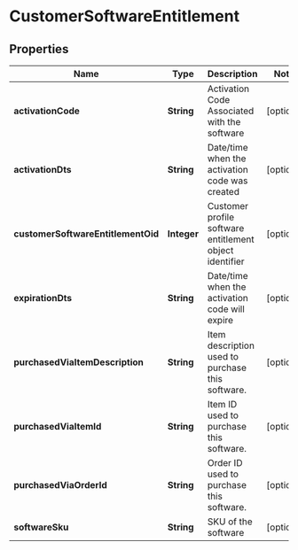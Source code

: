 
# CustomerSoftwareEntitlement

## Properties
Name | Type | Description | Notes
------------ | ------------- | ------------- | -------------
**activationCode** | **String** | Activation Code Associated with the software |  [optional]
**activationDts** | **String** | Date/time when the activation code was created |  [optional]
**customerSoftwareEntitlementOid** | **Integer** | Customer profile software entitlement object identifier |  [optional]
**expirationDts** | **String** | Date/time when the activation code will expire |  [optional]
**purchasedViaItemDescription** | **String** | Item description used to purchase this software. |  [optional]
**purchasedViaItemId** | **String** | Item ID used to purchase this software. |  [optional]
**purchasedViaOrderId** | **String** | Order ID used to purchase this software. |  [optional]
**softwareSku** | **String** | SKU of the software |  [optional]



